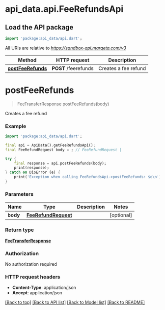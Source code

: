 # api_data.api.FeeRefundsApi

## Load the API package
```dart
import 'package:api_data/api.dart';
```

All URIs are relative to *https://sandbox-api.marqeta.com/v3*

Method | HTTP request | Description
------------- | ------------- | -------------
[**postFeeRefunds**](FeeRefundsApi.md#postfeerefunds) | **POST** /feerefunds | Creates a fee refund


# **postFeeRefunds**
> FeeTransferResponse postFeeRefunds(body)

Creates a fee refund

### Example
```dart
import 'package:api_data/api.dart';

final api = ApiData().getFeeRefundsApi();
final FeeRefundRequest body = ; // FeeRefundRequest | 

try {
    final response = api.postFeeRefunds(body);
    print(response);
} catch on DioError (e) {
    print('Exception when calling FeeRefundsApi->postFeeRefunds: $e\n');
}
```

### Parameters

Name | Type | Description  | Notes
------------- | ------------- | ------------- | -------------
 **body** | [**FeeRefundRequest**](FeeRefundRequest.md)|  | [optional] 

### Return type

[**FeeTransferResponse**](FeeTransferResponse.md)

### Authorization

No authorization required

### HTTP request headers

 - **Content-Type**: application/json
 - **Accept**: application/json

[[Back to top]](#) [[Back to API list]](../README.md#documentation-for-api-endpoints) [[Back to Model list]](../README.md#documentation-for-models) [[Back to README]](../README.md)

